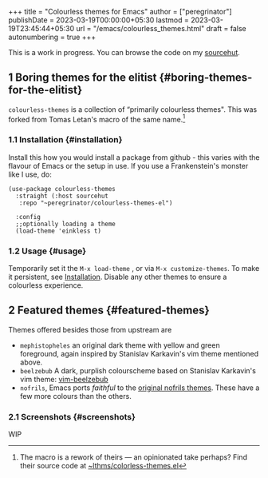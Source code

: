 +++
title = "Colourless themes for Emacs"
author = ["peregrinator"]
publishDate = 2023-03-19T00:00:00+05:30
lastmod = 2023-03-19T23:45:44+05:30
url = "/emacs/colourless_themes.html"
draft = false
autonumbering = true
+++

<div class="alert-info alert">

This is a work in progress. You can browse the code on my [sourcehut](https://git.sr.ht/~peregrinator/colourless-themes).

</div>


## <span class="section-num">1</span> Boring themes for the elitist {#boring-themes-for-the-elitist}

`colourless-themes` is a collection of “primarily colourless
themes". This was forked from Tomas Letan's macro of the same
name.[^fn:1]


### <span class="section-num">1.1</span> Installation {#installation}

Install this how you would install a package from github - this varies
with the flavour of Emacs or the setup in use. If you use a
Frankenstein's monster like I use, do:

```emacs-lisp
(use-package colourless-themes
  :straight (:host sourcehut
   :repo "~peregrinator/colourless-themes-el")

  :config
  ;;optionally loading a theme
  (load-theme 'einkless t)
```


### <span class="section-num">1.2</span> Usage {#usage}

Temporarily set it the `M-x load-theme` , or via `M-x
customize-themes`. To make it persistent, see [Installation](/emacs/colourless_themes.html#installation). Disable
any other themes to ensure a colourless experience.


## <span class="section-num">2</span> Featured themes {#featured-themes}

Themes offered besides those from upstream are

-   `mephistopheles` an original dark theme with yellow and green
    foreground, again inspired by Stanislav Karkavin's vim theme
    mentioned above.
-   `beelzebub` A dark, purplish colourscheme based on Stanislav
    Karkavin's vim theme: [vim-beelzebub](https://github.com/xdefrag/vim-beelzebub)
-   `nofrils`, Emacs ports _faithful_ to the [original nofrils
    themes](https://github.com/robertmeta/nofrils). These have a few more colours than the others.


### <span class="section-num">2.1</span> Screenshots {#screenshots}

WIP

[^fn:1]: The macro is a rework of theirs — an opinionated take
    perhaps? Find their source code at [~lthms/colorless-themes.el](https://git.sr.ht/~lthms/colorless-themes.el)